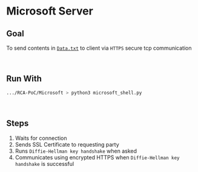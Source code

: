 # Microsoft Server

## Goal
To send contents in [`Data.txt`](Data.txt) to client via `HTTPS` secure tcp communication

<br>

## Run With
```bash
.../RCA-PoC/Microsoft > python3 microsoft_shell.py
```

<br>

## Steps
1. Waits for connection
2. Sends SSL Certificate to requesting party
3. Runs `Diffie-Hellman key handshake` when asked
4. Communicates using encrypted HTTPS when `Diffie-Hellman key handshake` is successful
